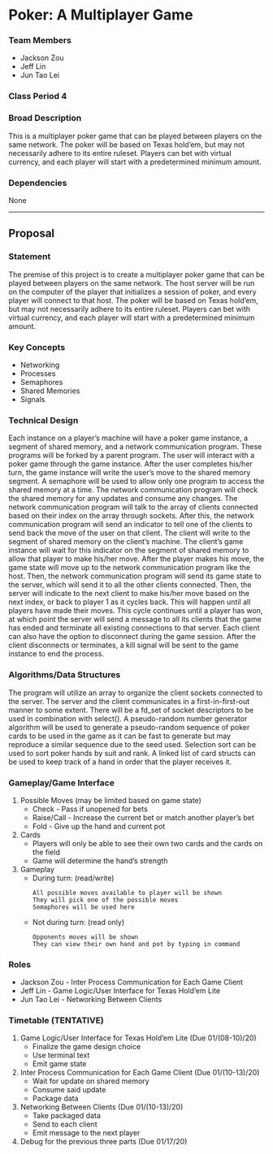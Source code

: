# Poker: A Multiplayer Game

### Team Members
* Jackson Zou
* Jeff Lin
* Jun Tao Lei

### Class Period 4

### Broad Description
This is a multiplayer poker game that can be played between players on the same network. The poker will be based on Texas hold’em, but may not necessarily adhere to its entire ruleset. Players can bet with virtual currency, and each player will start with a predetermined minimum amount.

### Dependencies
None

---

## Proposal

### Statement
The premise of this project is to create a multiplayer poker game that can be played between players on the same network. The host server will be run on the computer of the player that initializes a session of poker, and every player will connect to that host. The poker will be based on Texas hold’em, but may not necessarily adhere to its entire ruleset. Players can bet with virtual currency, and each player will start with a predetermined minimum amount. 

### Key Concepts
* Networking
* Processes
* Semaphores
* Shared Memories
* Signals

### Technical Design
Each instance on a player’s machine will have a poker game instance, a segment of shared memory, and a network communication program. These programs will be forked by a parent program. The user will interact with a poker game through the game instance. After the user completes his/her turn, the game instance will write the user’s move to the shared memory segment. A semaphore will be used to allow only one program to access the shared memory at a time. The network communication program will check the shared memory for any updates and consume any changes. The network communication program will talk to the array of clients connected based on their index on the array through sockets. After this, the network communication program will send an indicator to tell one of the clients to send back the move of the user on that client. The client will write to the segment of shared memory on the client’s machine. The client’s game instance will wait for this indicator on the segment of shared memory to allow that player to make his/her move. After the player makes his move, the game state will move up to the network communication program like the host. Then, the network communication program will send its game state to the server, which will send it to all the other clients connected. Then, the server will indicate to the next client to make his/her move based on the next index, or back to player 1 as it cycles back. This will happen until all players have made their moves. This cycle continues until a player has won, at which point the server will send a message to all its clients that the game has ended and terminate all existing connections to that server. Each client can also have the option to disconnect during the game session. After the client disconnects or terminates, a kill signal will be sent to the game instance to end the process. 

### Algorithms/Data Structures
The program will utilize an array to organize the client sockets connected to the server. The server and the client communicates in a first-in-first-out manner to some extent. There will be a fd_set of socket descriptors to be used in combination with select(). A pseudo-random number generator algorithm will be used to generate a pseudo-random sequence of poker cards to be used in the game as it can be fast to generate but may reproduce a similar sequence due to the seed used. Selection sort can be used to sort poker hands by suit and rank. A linked list of card structs can be used to keep track of a hand in order that the player receives it.

### Gameplay/Game Interface
1. Possible Moves (may be limited based on game state)
    * Check - Pass if unopened for bets 
    * Raise/Call - Increase the current bet or match another player’s bet 
    * Fold - Give up the hand and current pot
2. Cards 
    * Players will only be able to see their own two cards and the cards on the field
    * Game will determine the hand’s strength 
3. Gameplay
    * During turn: (read/write)
      ```
      All possible moves available to player will be shown 
      They will pick one of the possible moves
      Semaphores will be used here
      ```
    * Not during turn: (read only)
      ```
      Opponents moves will be shown
      They can view their own hand and pot by typing in command
      ```
 
### Roles
* Jackson Zou - Inter Process Communication for Each Game Client
* Jeff Lin - Game Logic/User Interface for Texas Hold’em Lite
* Jun Tao Lei - Networking Between Clients

### Timetable (TENTATIVE)
1. Game Logic/User Interface for Texas Hold’em Lite (Due 01/(08-10)/20)
    * Finalize the game design choice
    * Use terminal text
    * Emit game state
2. Inter Process Communication for Each Game Client (Due 01/(10-13)/20)
    * Wait for update on shared memory
    * Consume said update
    * Package data
3. Networking Between Clients (Due 01/(10-13)/20)
    * Take packaged data
    * Send to each client
    * Emit message to the next player
4. Debug for the previous three parts (Due 01/17/20)



